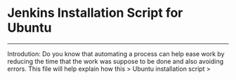 # Jenkins Installation  Script for Ubuntu
__________________________________________________________________________________________________________________________________

Introdution: Do you know that automating a process can help ease work by reducing the time that the work was suppose to be done and 
also avoiding errors. This file will help explain how this > Ubuntu installation script >
